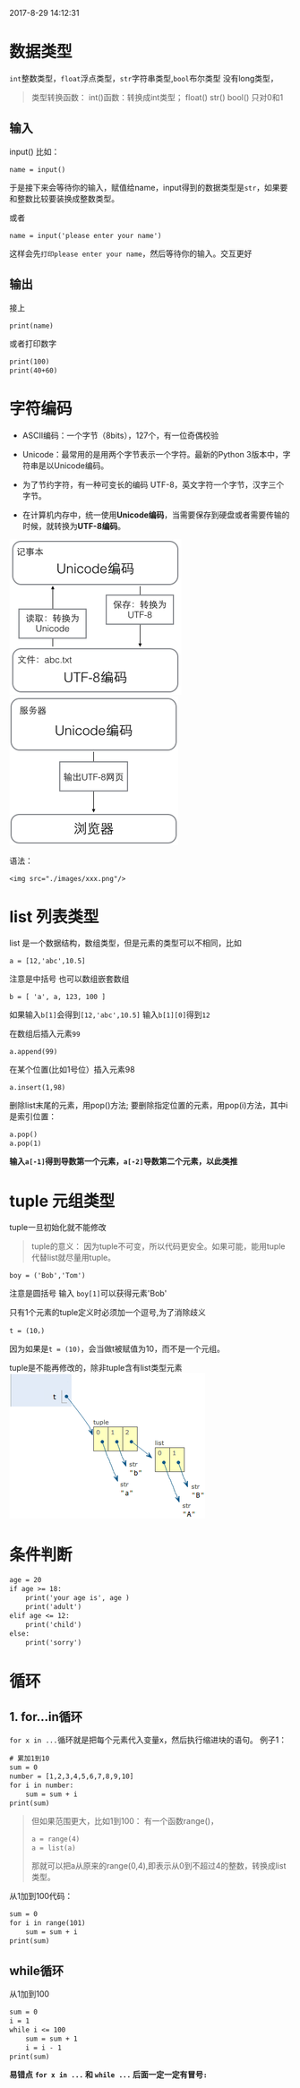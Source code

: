2017-8-29 14:12:31 

# 数据类型

`int`整数类型，`float`浮点类型，`str`字符串类型,`bool`布尔类型
没有long类型，
>类型转换函数：
int()函数：转换成int类型；
float()
str()
bool()  只对0和1

## 输入
input() 
比如：
```
name = input()
```
于是接下来会等待你的输入，赋值给name，input得到的数据类型是`str`，如果要和整数比较要装换成整数类型。

或者
```
name = input('please enter your name')
```
这样会先`打印please enter your name`，然后等待你的输入。交互更好

## 输出
接上
```
print(name)
```
或者打印数字
```
print(100)
print(40+60)
```

# 字符编码

- ASCII编码：一个字节（8bits），127个，有一位奇偶校验
- Unicode：最常用的是用两个字节表示一个字符。最新的Python 3版本中，字符串是以Unicode编码。

- 为了节约字符，有一种可变长的编码 UTF-8，英文字符一个字节，汉字三个字节。
- 在计算机内存中，统一使用**Unicode编码**，当需要保存到硬盘或者需要传输的时候，就转换为**UTF-8编码**。

<img src="./image/记事本编辑.png"/>
<img src="./image/浏览网页.png"/>

语法：
```
<img src="./images/xxx.png"/>
```

# list 列表类型

list 是一个数据结构，数组类型，但是元素的类型可以不相同，比如
```
a = [12,'abc',10.5]
```
注意是中括号
也可以数组嵌套数组
```
b = [ 'a', a, 123, 100 ]
```
如果输入`b[1]`会得到`[12,'abc',10.5]`
输入`b[1][0]`得到`12`

在数组后插入元素`99`
```
a.append(99)
```
在某个位置(比如1号位）插入元素98
```
a.insert(1,98)
```

删除list末尾的元素，用pop()方法;
要删除指定位置的元素，用pop(i)方法，其中i是索引位置：
```
a.pop()
a.pop(1) 
```
   
**输入`a[-1]`得到导数第一个元素，`a[-2]`导数第二个元素，以此类推**


# tuple 元组类型

tuple一旦初始化就不能修改
> tuple的意义：
> 因为tuple不可变，所以代码更安全。如果可能，能用tuple代替list就尽量用tuple。
```
boy = ('Bob','Tom')
```
注意是圆括号
输入 `boy[1]`可以获得元素'Bob'

只有1个元素的tuple定义时必须加一个逗号,为了消除歧义
```
t = (10，)
```
因为如果是`t = (10)`，会当做t被赋值为10，而不是一个元组。

tuple是不能再修改的，除非tuple含有list类型元素
<img src="./image/tuple.png" />

# 条件判断
```
age = 20
if age >= 18:
	print('your age is', age ) 
	print('adult')
elif age <= 12:
	print('child')
else:
	print('sorry')
```

# 循环

## 1. for...in循环
`for x in ...`循环就是把每个元素代入变量x，然后执行缩进块的语句。
例子1：
```
# 累加1到10
sum = 0
number = [1,2,3,4,5,6,7,8,9,10]
for i in number:
	sum = sum + i
print(sum)
```
> 但如果范围更大，比如1到100：
> 有一个函数range()，
> ```
> a = range(4)
> a = list(a)
> ```
> 那就可以把a从原来的range(0,4),即表示从0到不超过4的整数，转换成list类型。

从1加到100代码：
```
sum = 0
for i in range(101)
	sum = sum + i
print(sum)
```

## while循环
从1加到100
```
sum = 0
i = 1
while i <= 100
	sum = sum + 1
	i = i - 1
print(sum)
```

**易错点**
**`for x in ...` 和 `while ...` 后面一定一定有冒号`:`**

